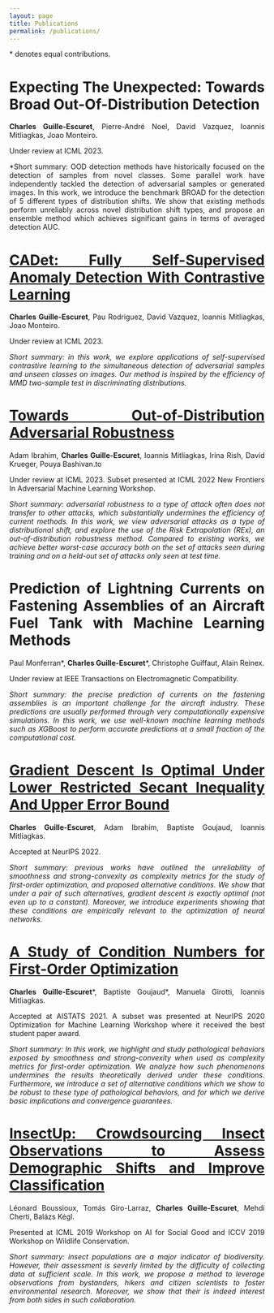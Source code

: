 ```yaml
---
layout: page
title: Publications
permalink: /publications/
---
```



<style>body {text-align: justify}</style>

\* denotes equal contributions.

# Expecting The Unexpected: Towards Broad Out-Of-Distribution Detection
**Charles Guille-Escuret**, Pierre-André Noel, David Vazquez, Ioannis
Mitliagkas, Joao Monteiro.

Under review at ICML 2023.

*Short summary: OOD detection methods have historically focused on the detection of samples from novel classes. Some parallel work have independently tackled the detection of adversarial samples or generated images. In this work, we introduce the benchmark BROAD for the detection of 5 different types of distribution shifts. We show that existing methods perform unreliably across novel distribution shift types, and propose an ensemble method which achieves significant gains in terms of averaged detection AUC.

# [CADet: Fully Self-Supervised Anomaly Detection With Contrastive Learning](https://arxiv.org/abs/2210.01742)
**Charles Guille-Escuret**, Pau Rodriguez, David Vazquez, Ioannis Mitliagkas, Joao Monteiro.

Under review at ICML 2023.

*Short summary: in this work, we explore applications of self-supervised contrastive learning to the simultaneous detection
of adversarial samples and unseen classes on images. Our method is inspired by the efficiency of MMD two-sample test in
discriminating   distributions.*

# [Towards Out-of-Distribution Adversarial Robustness](https://arxiv.org/abs/2210.03150)
Adam Ibrahim, **Charles Guille-Escuret**, Ioannis Mitliagkas, Irina Rish, David Krueger, Pouya Bashivan.to

Under review at ICML 2023. Subset presented at ICML 2022 New Frontiers In Adversarial Machine Learning Workshop.

*Short summary: adversarial robustness to a type of attack often does not transfer to other attacks, which substantially undermines the efficiency of
current methods. In this work, we view adversarial attacks as a type of distributional shift, and explore the use of the
Risk Extrapolation (REx), an out-of-distribution robustness method. Compared to existing works, we achieve better worst-case accuracy both
on the set of attacks seen during training and on a held-out set of attacks only seen at test time.*

# Prediction of Lightning Currents on Fastening Assemblies of an Aircraft Fuel Tank with Machine Learning Methods
Paul Monferran\*, **Charles Guille-Escuret**\*, Christophe Guiffaut, Alain Reinex.

Under review at IEEE Transactions on Electromagnetic Compatibility.

*Short summary: the precise prediction of currents on the fastening assemblies is an important challenge for the aircraft industry.
These predictions are usually performed through very computationally expensive simulations. In this work,
we use well-known machine learning methods such as XGBoost to perform accurate predictions at a small fraction
of the computational cost.*

# [Gradient Descent Is Optimal Under Lower Restricted Secant Inequality And Upper Error Bound](https://arxiv.org/abs/2203.00342)
**Charles Guille-Escuret**, Adam Ibrahim, Baptiste Goujaud, Ioannis Mitliagkas.

Accepted at NeurIPS 2022.

*Short summary: previous works have outlined the unreliability of smoothness and strong-convexity as complexity metrics for the study of
first-order optimization, and proposed alternative conditions. We show that under a pair of such alternatives, gradient descent is exactly
optimal (not even up to a constant). Moreover, we introduce experiments showing that these conditions are empirically relevant to the optimization
of neural networks.*

# [A Study of Condition Numbers for First-Order Optimization](https://arxiv.org/abs/2012.05782)
**Charles Guille-Escuret**\*, Baptiste Goujaud\*, Manuela Girotti, Ioannis Mitliagkas.

Accepted at AISTATS 2021. A subset was presented at NeurIPS 2020 Optimization for Machine Learning Workshop where it received the best student paper award.

*Short summary: In this work, we highlight and study pathological behaviors exposed by smoothness and strong-convexity when used as complexity metrics
for first-order optimization. We analyze how such phenomenons undermines the results theoretically derived under these conditions. Furthermore, we introduce a set of
alternative conditions which we show to be robust to these type of pathological behaviors, and for which we derive basic implications and convergence guarantees.*

# [InsectUp: Crowdsourcing Insect Observations to Assess Demographic Shifts and Improve Classification](https://arxiv.org/abs/1906.11898)
Léonard Boussioux, Tomás Giro-Larraz, **Charles Guille-Escuret**, Mehdi Cherti, Balázs Kégl.

Presented at ICML 2019 Workshop on AI for Social Good and ICCV 2019 Workshop on Wildlife Conservation.

*Short summary: insect populations are a major indicator of biodiversity. However, their assessment is severly limited by the difficulty of collecting data
at sufficient scale. In this work, we propose a method to leverage observations from bystanders, hikers and citizen scientists to foster environmental research.
Moreover, we show that their is indeed interest from both sides in such collaboration.*

